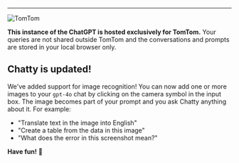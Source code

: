 ----

![TomTom](./tomtom-icon.png)

**This instance of the ChatGPT is hosted exclusively for TomTom.** 
Your queries are not shared outside TomTom and the conversations and prompts
are stored in your local browser only. 

## Chatty is updated!

We've added support for image recognition! You can now add one or more images to your
`gpt-4o` chat by clicking on the camera symbol in the input box. The image becomes part
of your prompt and you ask Chatty anything about it. For example:
- "Translate text in the image into English"
- "Create a table from the data in this image"
- "What does the error in this screenshot mean?"

**Have fun!** 🎉

